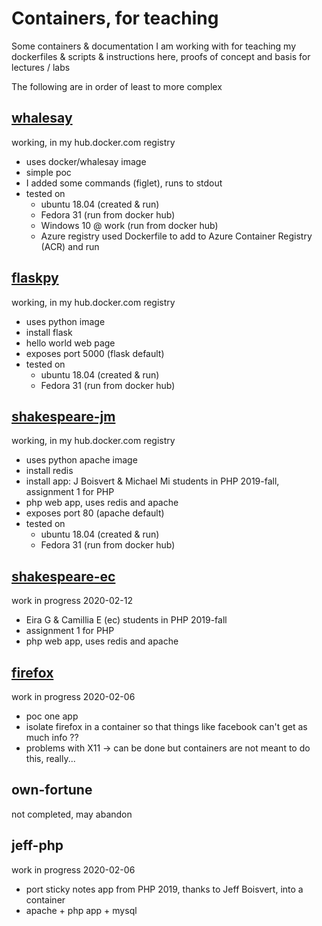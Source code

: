# Containers, for teaching
Some containers & documentation I am working with  for teaching
my dockerfiles & scripts & instructions here, proofs of concept and basis for lectures / labs 

The following are in order of least to more complex
## [whalesay](whalesay)
working, in my hub.docker.com registry

* uses docker/whalesay image
* simple poc
* I added  some commands (figlet), runs to stdout 
* tested on 
    * ubuntu 18.04 (created & run)
    * Fedora 31 (run from docker hub)
    * Windows 10 @ work (run from docker hub)
    * Azure registry used Dockerfile to add to Azure Container Registry (ACR) and run

## [flaskpy](flaskpy) 
working, in my hub.docker.com registry

* uses python image
* install flask
* hello world web page
* exposes port 5000 \(flask default\)
* tested on
    * ubuntu 18.04 (created & run)
    * Fedora 31 (run from docker hub)

## [shakespeare-jm](shakespeare-jm)
working, in my hub.docker.com registry

* uses python apache image
* install redis
* install app: J Boisvert & Michael Mi students in PHP  2019-fall, assignment 1 for PHP 
* php web app, uses redis and apache
* exposes port 80 \(apache default\)
* tested on
    * ubuntu 18.04 (created & run)
    * Fedora 31 (run from docker hub)

## [shakespeare-ec](shakespeare-ec)
work in progress 2020-02-12

* Eira G & Camillia E (ec) students in PHP  2019-fall
* assignment 1 for PHP 
* php web app, uses redis and apache

## [firefox](firefox)
work in progress 2020-02-06

* poc one app 
* isolate firefox in a container so that things like facebook can't get as much info ?? 
* problems with X11 -> can be done but containers are not meant to do this, really...

## own-fortune 
not completed, may abandon


## jeff-php
work in progress 2020-02-06

* port sticky notes app from PHP 2019, thanks to Jeff Boisvert, into a container
* apache + php app + mysql
